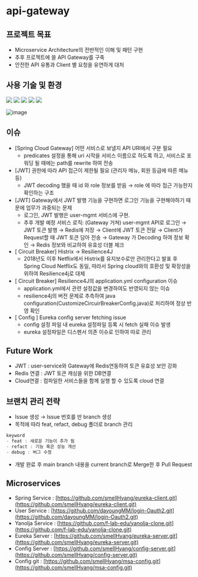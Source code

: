 # api-gateway

## 프로젝트 목표

- Microservice Architecture의 전반적인 이해 및 패턴 구현
- 추후 프로젝트에 쓸 API Gateway를 구축
- 안전한 API 유통과 Client 별 요청을 유연하게 대처

## 사용 기술 및 환경
<img src="https://img.shields.io/badge/Gateway-Spring Cloud Gateway-green"/> <img src="https://img.shields.io/badge/Circuit Breaker-Spring Cloud Circuit Breaker-green"/>  <img src="https://img.shields.io/badge/Service Discovery-Spring Cloud Eureka-green"/> <img src="https://img.shields.io/badge/Config Management-Spring Cloud Config-green"/> <img src="https://img.shields.io/badge/Authentication-JWT-red"/>

![image](https://user-images.githubusercontent.com/73684562/175821292-6d00517f-011b-4ebb-893a-11a42622ecaa.png)




## 이슈

- [Spring Cloud Gateway] 어떤 서비스로 보낼지 API URI에서 구분 필요
    - predicates 설정을 통해 uri 시작을 서비스 이름으로 하도록 하고, 서비스로 포워딩 될 때에는 path를 rewrite 하여 전송
- [JWT] 권한에 따라 API 접근이 제한될 필요 (관리자 메뉴, 회원 등급에 따른 메뉴 등)
    - JWT decoding 했을 때 id 와 role 정보를 받음 → role 에 따라 접근 가능한지 확인하는 구조
- [JWT] Gateway에서 JWT 발행 기능을 구현하면 로그인 기능을 구현해야하기 때문에 업무가 과중되는 문제
    - 로그인, JWT 발행은 user-mgmt 서비스에 구현.
    - 추후 개발 예정 서비스 로직: (Gateway 거쳐) user-mgmt API로 로그인 → JWT 토큰 발행 → Redis에 저장 → Client에 JWT 토큰 전달 → Client가 Request할 때 JWT 토큰 담아 전송 → Gateway 가 Decoding 하여 정보 확인 → Redis 정보와 비교하여 유효성 더블 체크
- [ Circuit Breaker] Histrix → Resilience4J
    - 2018년도 이후 Netflix에서 Histrix를 유지보수로만 관리한다고 발표 후 Spring Cloud Netflix도 동일, 따라서 Spring cloud와의 호환성 및 확장성을 위하여 Resilience4j로 대체
- [ Circuit Breaker] Resilience4J의 application.yml configuration 이슈
    - application.yml에서 관련 설정값을 변경하여도 반영되지 않는 이슈
    - resilience4j의 버전 문제로 추측하여 java configuration(CustomizeCircuirBreakerConfig.java)로 처리하여 정상 반영 확인
- [ Config ] Eureka config server fetching issue
    - config 설정 파일 내 eureka 설정파일 등록 시 fetch 실패 이슈 발생
    - eureka 설정파일은 디스펜서 의존 이슈로 인하여 따로 관리

## Future Work

- JWT : user-service와 Gateway에 Redis연동하여 토큰 유효성 보안 강화
- Redis 연결 : JWT 토큰 캐싱을 위한 DB연결
- Cloud연결 : 컴파일한 서비스들을 함께 실행 할 수 있도록 cloud 연결

## **브랜치 관리 전략**

- Issue 생성 → Issue 번호를 딴 branch 생성
- 목적에 따라 feat, refact, debug 폴더로 branch 관리

```java
keyword
- feat : 새로운 기능이 추가 됨
- refact : 기능 혹은 성능 개선
- debug : 버그 수정
```
- 개발 완료 후 main branch 내용을 current branch로 Merge한 후 Pull Request

## Microservices

- Spring Service : [https://github.com/smellHyang/eureka-client.git](https://github.com/smellHyang/eureka-client.git)
- User Service : [https://github.com/dayoungMM/login-Oauth2.git](https://github.com/dayoungMM/login-Oauth2.git)
- Yanolja Service : [https://github.com/f-lab-edu/yanolja-clone.git](https://github.com/f-lab-edu/yanolja-clone.git)
- Eureka Server : [https://github.com/smellHyang/eureka-server.git](https://github.com/smellHyang/eureka-server.git)
- Config Server : [https://github.com/smellHyang/config-server.git](https://github.com/smellHyang/config-server.git)
- Config git : [https://github.com/smellHyang/msa-config.git](https://github.com/smellHyang/msa-config.git)
